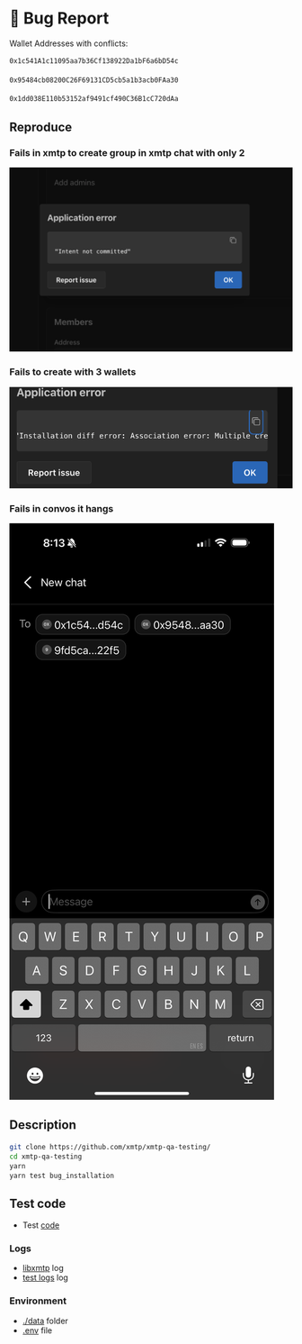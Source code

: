 # 🐛 Bug Report

Wallet Addresses with conflicts:

```bash
0x1c541A1c11095aa7b36Cf138922Da1bF6a6bD54c

0x95484cb08200C26F69131CD5cb5a1b3acb0FAa30

0x1dd038E110b53152af9491cf490C36B1cC720dAa
```

## Reproduce

### Fails in xmtp to create group in xmtp chat with only 2

![](./image.png)

### Fails to create with 3 wallets

![](./image-1.png)

### Fails in convos it hangs

![](./image-2.png)

## Description

```bash
git clone https://github.com/xmtp/xmtp-qa-testing/
cd xmtp-qa-testing
yarn
yarn test bug_installation
```

## Test code

- Test [code](./test.test.ts)

### Logs

- [libxmtp](./libxmtp.log) log
- [test logs](./test.log) log

### Environment

- [./data](/.data/) folder
- [.env](/.env) file
